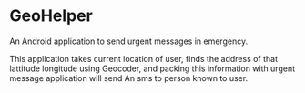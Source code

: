 # GeoHelper
An Android application to send urgent messages in emergency.

This application takes current location of user, finds the address of that lattitude longitude using Geocoder, and packing this
information with urgent message application will send An sms to person known to user.
